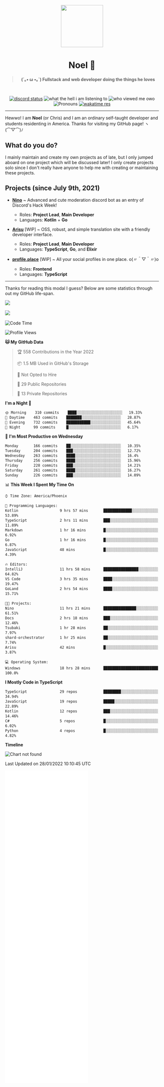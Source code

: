 <div align='center'>
  <div align='center'>
    <img
      src='https://cdn.floofy.dev/art/icons/icon_cinnamonserval.png'
      width='138'
      height='138'
    />
  </div>
  <h1>Noel 🐾</h1>
  <blockquote><strong>(´｡• ω •｡`) Fullstack and web developer doing the things he loves</strong></blockquote>

  <br />

  <a href='https://discord.com/users/280158289667555328' target='_blank'><img alt="discord status" src="https://dev.discordprofiles.me/badge/status/280158289667555328" /></a>
  <img alt="what the hell i am listening to" src="https://dev.discordprofiles.me/badge/spotify/280158289667555328" />
  <img alt="who viewed me owo" src="https://komarev.com/ghpvc/?username=auguwu" />
  <img alt='Pronouns' src='https://img.shields.io/endpoint?url=https://pronoundb.org/shields/6004d014406af11e4593a013' />
  <a href="https://wakatime.com/@auguwu" target='_blank'>
    <img alt='wakatime res' src='https://wakatime.com/badge/user/89736485-42ec-4c0f-a2f3-481db74514dc.svg' />
  </a>
</div>

<hr />

Hewwo! I am **Noel** (or Chris) and I am an ordinary self-taught developer and students residenting in America. Thanks for visiting my GitHub page! ヽ(⌒▽⌒)ﾉ

## What do you do?
I mainly maintain and create my own projects as of late, but I only jumped aboard on one project which will be discussed later! I only create projects
solo since I don't really have anyone to help me with creating or maintaining these projects.

## Projects (since July 9th, 2021)
- [**Nino**](https://nino.sh) ~ Advanced and cute moderation discord bot as an entry of Discord's Hack Week!
  - Roles: **Project Lead**, **Main Developer**
  - Languages: **Kotlin** + **Go**

- [**Arisu**](https://arisu.land) [WIP] ~ OSS, robust, and simple translation site with a friendly developer interface.
  - Roles: **Project Lead**, **Main Developer**
  - Languages: **TypeScript**, **Go**, and **Elixir**

- [**profile.place**](https://profile.place) [WIP] ~ All your social profiles in one place. o(〃＾▽＾〃)o
  - Roles: **Frontend**
  - Languages: **TypeScript**

---

Thanks for reading this modal I guess? Below are some statistics through out my GitHub life-span.

![](https://github-readme-stats.vercel.app/api?username=auguwu&count_private=true&show_icons=true&theme=gruvbox)

![](https://github-readme-stats.vercel.app/api/top-langs/?username=auguwu&layout=compact&theme=gruvbox)

<!--START_SECTION:waka-->
![Code Time](http://img.shields.io/badge/Code%20Time-2%2C672%20hrs%2054%20mins-blue)

![Profile Views](http://img.shields.io/badge/Profile%20Views-17-blue)

**🐱 My GitHub Data** 

> 🏆 558 Contributions in the Year 2022
 > 
> 📦 1.5 MB Used in GitHub's Storage 
 > 
> 🚫 Not Opted to Hire
 > 
> 📜 29 Public Repositories 
 > 
> 🔑 13 Private Repositories  
 > 
**I'm a Night 🦉** 

```text
🌞 Morning    310 commits    ████░░░░░░░░░░░░░░░░░░░░░   19.33% 
🌆 Daytime    463 commits    ███████░░░░░░░░░░░░░░░░░░   28.87% 
🌃 Evening    732 commits    ███████████░░░░░░░░░░░░░░   45.64% 
🌙 Night      99 commits     █░░░░░░░░░░░░░░░░░░░░░░░░   6.17%

```
📅 **I'm Most Productive on Wednesday** 

```text
Monday       166 commits    ██░░░░░░░░░░░░░░░░░░░░░░░   10.35% 
Tuesday      204 commits    ███░░░░░░░░░░░░░░░░░░░░░░   12.72% 
Wednesday    263 commits    ████░░░░░░░░░░░░░░░░░░░░░   16.4% 
Thursday     256 commits    ████░░░░░░░░░░░░░░░░░░░░░   15.96% 
Friday       228 commits    ███░░░░░░░░░░░░░░░░░░░░░░   14.21% 
Saturday     261 commits    ████░░░░░░░░░░░░░░░░░░░░░   16.27% 
Sunday       226 commits    ███░░░░░░░░░░░░░░░░░░░░░░   14.09%

```


📊 **This Week I Spent My Time On** 

```text
⌚︎ Time Zone: America/Phoenix

💬 Programming Languages: 
Kotlin                   9 hrs 57 mins       █████████████░░░░░░░░░░░░   53.89% 
TypeScript               2 hrs 11 mins       ███░░░░░░░░░░░░░░░░░░░░░░   11.89% 
Markdown                 1 hr 16 mins        █░░░░░░░░░░░░░░░░░░░░░░░░   6.92% 
Go                       1 hr 16 mins        █░░░░░░░░░░░░░░░░░░░░░░░░   6.87% 
JavaScript               48 mins             █░░░░░░░░░░░░░░░░░░░░░░░░   4.39%

🔥 Editors: 
IntelliJ                 11 hrs 58 mins      ████████████████░░░░░░░░░   64.82% 
VS Code                  3 hrs 35 mins       ████░░░░░░░░░░░░░░░░░░░░░   19.47% 
GoLand                   2 hrs 54 mins       ████░░░░░░░░░░░░░░░░░░░░░   15.71%

🐱‍💻 Projects: 
Nino                     11 hrs 21 mins      ███████████████░░░░░░░░░░   61.51% 
Docs                     2 hrs 18 mins       ███░░░░░░░░░░░░░░░░░░░░░░   12.46% 
Tsubaki                  1 hr 28 mins        ██░░░░░░░░░░░░░░░░░░░░░░░   7.97% 
shard-orchestrator       1 hr 25 mins        ██░░░░░░░░░░░░░░░░░░░░░░░   7.74% 
Arisu                    42 mins             █░░░░░░░░░░░░░░░░░░░░░░░░   3.87%

💻 Operating System: 
Windows                  18 hrs 28 mins      █████████████████████████   100.0%

```

**I Mostly Code in TypeScript** 

```text
TypeScript               29 repos            ████████░░░░░░░░░░░░░░░░░   34.94% 
JavaScript               19 repos            █████░░░░░░░░░░░░░░░░░░░░   22.89% 
Kotlin                   12 repos            ███░░░░░░░░░░░░░░░░░░░░░░   14.46% 
C#                       5 repos             █░░░░░░░░░░░░░░░░░░░░░░░░   6.02% 
Python                   4 repos             █░░░░░░░░░░░░░░░░░░░░░░░░   4.82%

```


**Timeline**

![Chart not found](https://raw.githubusercontent.com/auguwu/auguwu/master/charts/bar_graph.png) 


 Last Updated on 28/01/2022 10:10:45 UTC
<!--END_SECTION:waka-->

![](./github-metrics.svg)

